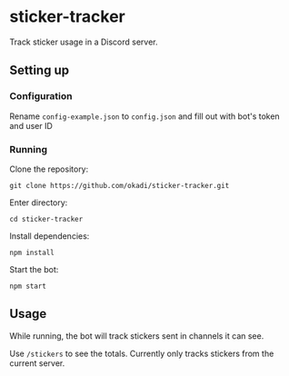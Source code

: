 # sticker-tracker
Track sticker usage in a Discord server.

## Setting up

### Configuration

Rename `config-example.json` to `config.json` and fill out with bot's token and user ID

### Running

Clone the repository:
```
git clone https://github.com/okadi/sticker-tracker.git
```

Enter directory:
```
cd sticker-tracker
```

Install dependencies:
```
npm install
```

Start the bot:
```
npm start
```

## Usage

While running, the bot will track stickers sent in channels it can see.

Use `/stickers` to see the totals. Currently only tracks stickers from the current server.